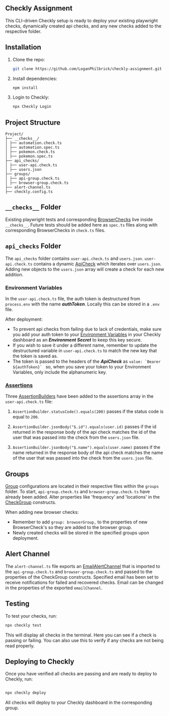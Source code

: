 
## Checkly Assignment

This CLI-driven Checkly setup is ready to deploy your existing playwright checks, dynamically created api checks, and any new checks added to the respective folder.

## Installation

1. Clone the repo:

   ```bash
   git clone https://github.com/LoganPhilbrick/checkly-assignment.git

   ```

2. Install dependencies:
   ```bash
   npm install

   ```

4. Login to Checkly:
   ```bash
   npx Checkly Login

   ```

## Project Structure

```
Project/
├── __checks__/
│ ├── automation.check.ts
│ ├── automation.spec.ts
│ ├── pokemon.check.ts
│ ├── pokemon.spec.ts
├── api_checks/
│ ├── user-api.check.ts
│ ├── users.json
├── groups/
│ ├── api-group.check.ts
│ ├── browser-group.check.ts
├── alert-channel.ts
├── checkly.config.ts
```

## `__checks__` Folder

Existing playwright tests and corresponding [BrowserChecks](https://www.checklyhq.com/docs/cli/constructs-reference/#browsercheck) live inside `__checks__`.
Future tests should be added here as `spec.ts` files along with corresponding BrowserChecks in `check.ts` files.

## `api_checks` Folder

The `api_checks` folder contains `user-api.check.ts` and `users.json`.
`user-api.check.ts` contains a dynamic [ApiCheck](https://www.checklyhq.com/docs/cli/constructs-reference/#apicheck) which iterates over `users.json`.
Adding new objects to the `users.json` array will create a check for each new addition.

### Environment Variables

In the `user-api.check.ts` file, the auth token is destructured from `process.env` with the name ***authToken***. Locally this can be stored in a `.env` file. 

After deployment:

- To prevent api checks from failing due to lack of credentials, make sure you add your auth token to your [Environment Variables](https://app.checklyhq.com/environment-variables) in your Checkly dashboard as an ***Environment Secret*** to keep this key secure.
- If you wish to save it under a different name, remember to update the destructured variable in `user-api.check.ts` to match the new key that the token is saved as.
- The token is passed to the headers of the ***ApiCheck*** as ``value: `Bearer ${authToken}` `` so, when you save your token to your Environment Variables, only include the alphanumeric key.

### [Assertions](https://www.checklyhq.com/docs/api-checks/assertions/)

Three [AssertionBuilders](https://www.checklyhq.com/docs/cli/constructs-reference/#assertionbuilder) have been added to the assertions array in the `user-api.check.ts` file:

1. `AssertionBuilder.statusCode().equals(200)` passes if the status code is equal to `200`.

3. `AssertionBuilder.jsonBody("$.id").equals(user.id)` passes if the id returned in the response body of the api check matches the id of the user that was passed into the check from the `users.json` file.

5. `AssertionBuilder.jsonBody("$.name").equals(user.name)` passes if the name returned in the response body of the api check matches the name of the user that was passed into the check from the `users.json` file.

## Groups

[Group](https://www.checklyhq.com/docs/groups/) configurations are located in their respective files within the `groups` folder.
To start, `api-group.check.ts` and `browser-group.check.ts` have already been added.
Alter properties like 'frequency' and 'locations' in the [CheckGroup](https://www.checklyhq.com/docs/cli/constructs-reference/#checkgroup) constructs.

When adding new browser checks:

- Remember to add `group: browserGroup,` to the properties of new BrowserCheck's so they are added to the browser group.
- Newly created checks will be stored in the specified groups upon deployment.
 
## Alert Channel

The `alert-channel.ts` file exports an [EmailAlertChannel](https://www.checklyhq.com/docs/cli/constructs-reference/#emailalertchannel) that is imported to the `api-group.check.ts` and `browser-group.check.ts` and passed to the properties of the CheckGroup constructs.
Specified email has been set to receive notifications for failed and recovered checks. Email can be changed in the properties of the exported `emailChannel`.

## Testing

To test your checks, run:

 ```bash
 npx checkly test

 ```

This will display all checks in the terminal. Here you can see if a check is passing or failing. You can also use this to verify if any checks are not being read properly.

## Deploying to Checkly

Once you have verified all checks are passing and are ready to deploy to Checkly, run:

```bash

npx checkly deploy
```

All checks will deploy to your Checkly dashboard in the corresponding group.

